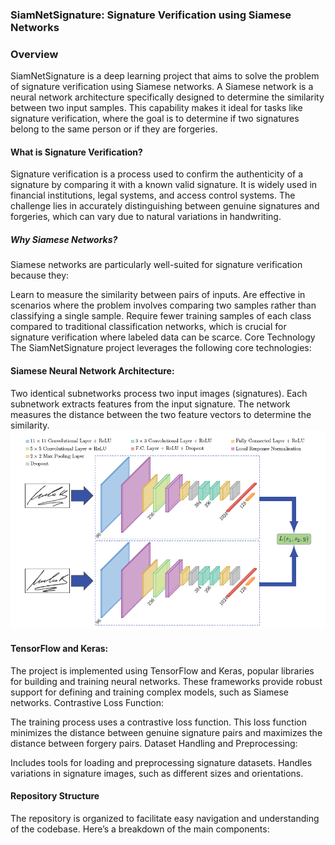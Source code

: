 ### SiamNetSignature: Signature Verification using Siamese Networks

### Overview
SiamNetSignature is a deep learning project that aims to solve the problem of signature verification using Siamese networks. A Siamese network is a neural network architecture specifically designed to determine the similarity between two input samples. This capability makes it ideal for tasks like signature verification, where the goal is to determine if two signatures belong to the same person or if they are forgeries.

#### What is Signature Verification?
Signature verification is a process used to confirm the authenticity of a signature by comparing it with a known valid signature. It is widely used in financial institutions, legal systems, and access control systems. The challenge lies in accurately distinguishing between genuine signatures and forgeries, which can vary due to natural variations in handwriting.

##### Why Siamese Networks?
Siamese networks are particularly well-suited for signature verification because they:

Learn to measure the similarity between pairs of inputs.
Are effective in scenarios where the problem involves comparing two samples rather than classifying a single sample.
Require fewer training samples of each class compared to traditional classification networks, which is crucial for signature verification where labeled data can be scarce.
Core Technology
The SiamNetSignature project leverages the following core technologies:

#### Siamese Neural Network Architecture:

Two identical subnetworks process two input images (signatures).
Each subnetwork extracts features from the input signature.
The network measures the distance between the two feature vectors to determine the similarity.
![Siamese_network](siamese_network.png)

#### TensorFlow and Keras:

The project is implemented using TensorFlow and Keras, popular libraries for building and training neural networks.
These frameworks provide robust support for defining and training complex models, such as Siamese networks.
Contrastive Loss Function:

The training process uses a contrastive loss function.
This loss function minimizes the distance between genuine signature pairs and maximizes the distance between forgery pairs.
Dataset Handling and Preprocessing:

Includes tools for loading and preprocessing signature datasets.
Handles variations in signature images, such as different sizes and orientations.

#### Repository Structure
The repository is organized to facilitate easy navigation and understanding of the codebase. Here’s a breakdown of the main components:



